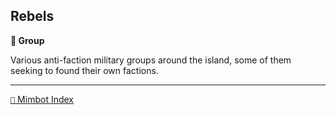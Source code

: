 ## Rebels

**🪪 Group**

Various anti-faction military groups around the island, some of them seeking to found their own factions.

-----
[`📑` Mimbot Index](<https://zeithalt.github.io/r/#4270>)
<!---
keywords: sw
aliases:
-->